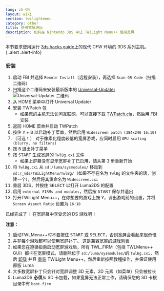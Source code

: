 ```yaml
---
lang: zh-CN
layout: wiki
section: twilightmenu
category: other
title: 使用宽屏游玩
description: 如何在 Nintendo 3DS 中让 TWiLight Menu++ 使用宽屏
---
```


本节要求使用运行 [3ds.hacks.guide](https://3ds.hacks.guide)上的现代 CFW 环境的 3DS 系列主机。
{:.alert .alert-info}

### 安装
1. 启动 FBI 并选择 `Remote Install`（远程安装），再选择 `Scan QR Code`（扫描二维码）
1. 扫描这个二维码来安装最新版本的 [Universal-Updater](https://github.com/Universal-Team/Universal-Updater)<br> ![Universal-Updater 二维码](https://db.universal-team.net/assets/images/qr/universal-updater-cia.png)
1. 从 HOME 菜单中打开 Universal Updater
1. 安装 TWPatch 包
   - 如果您的主机无法访问互联网，可以直接下载 [TWPatch.cia](https://gbatemp.net/download/twpatch.37400/version/38832/download?file=302085)，然后用 FBI 安装
1. 返回 HOME 菜单并启动 TWPatch
1. 按住 <kbd class="face">Y</kbd> + <kbd class="face">B</kbd> 以启动补丁菜单，然后启用 `Widescreen patch (384x240 16:10)`
1. （可选！） 对于像素化程度较低的宽屏游戏，应同时启用 `GPU scaling (blurry, no filters)`
1. 按 <kbd class="face">B</kbd> 退出补丁菜单
1. 按 <kbd>START</kbd> 生成宽屏的 `TwlBg.cxi` 文件
   - 如果上屏幕没有显示宽屏补丁已启用，请从第 3 步重新开始
1. 将 `TwlBg.cxi` 从 `sd:/luma/sysmodules/` 移动到 `sd:/_nds/TWiLightMenu/TwlBg/`（如果不存在名为 `TwlBg` 的文件夹的话，创建一个），然后将其重命名为 `Widescreen.cxi`
1. 重启 3DS，并按住 <kbd>SELECT</kbd> 以打开 Luma3DS 的配置
1. 启用 `external FIRMs and modules`，然后按 <kbd>START</kbd> 保存并退出
1. 打开TWiLight Menu++，在你想要的游戏上按 <kbd class="face">Y</kbd>，调出游戏前的设置，并将 `Screen Aspect Ratio` 设置为 `16:10`

已经完成了！ 在宽屏幕中享受您的 DS 游戏吧！

**注意：**
1. 启动TWLMenu++时不要按住 <kbd>START</kbd> 或 <kbd>SELECT</kbd>，否则宽屏会看起来很奇怪
1. 并非每个游戏都可以使用宽屏补丁。 [这是兼容宽屏的游戏列表](https://github.com/DS-Homebrew/TWiLightMenu/blob/master/7zfile/3DS%20-%20CFW%20users/Games%20supported%20with%20widescreen.txt)
1. 如果您在遵循指南启动宽屏游戏后，所有 TWL_FIRM（包括 TWLMenu++ GUI）都卡在宽屏模式，请删除位于 `sd:/luma/sysmodules/`的 `TwlBg.cxi`，然后 [卸载](https://wiki.ds-homebrew.com/twilightmenu/uninstalling-3ds) 并且 [重装](https://wiki.ds-homebrew.com/twilightmenu/installing-3ds) TWiLight Menu++，然后重新按照教程操作，并保证使用原版 Luma
1. 大多数宽屏补丁只会针对宽屏调整 3D 元素，2D 元素（如菜单）只会被拉长
1. Luma3DS **必须**从 SD 卡加载，如果宽屏无法正常工作，请确保您的 SD 卡根目录中有 `boot.firm`

